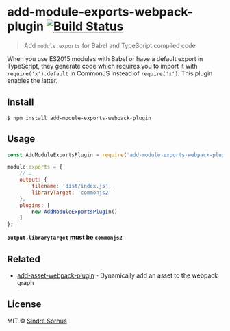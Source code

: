 # add-module-exports-webpack-plugin [![Build Status](https://travis-ci.org/sindresorhus/add-module-exports-webpack-plugin.svg?branch=master)](https://travis-ci.org/sindresorhus/add-module-exports-webpack-plugin)

> Add `module.exports` for Babel and TypeScript compiled code

When you use ES2015 modules with Babel or have a default export in TypeScript, they generate code which requires you to import it with `require('x').default` in CommonJS instead of `require('x')`. This plugin enables the latter.


## Install

```
$ npm install add-module-exports-webpack-plugin
```


## Usage

```js
const AddModuleExportsPlugin = require('add-module-exports-webpack-plugin');

module.exports = {
	// …
	output: {
		filename: 'dist/index.js',
		libraryTarget: 'commonjs2'
	},
	plugins: [
		new AddModuleExportsPlugin()
	]
};
```

**`output.libraryTarget` must be `commonjs2`**


## Related

- [add-asset-webpack-plugin](https://github.com/sindresorhus/add-asset-webpack-plugin) - Dynamically add an asset to the webpack graph


## License

MIT © [Sindre Sorhus](https://sindresorhus.com)
